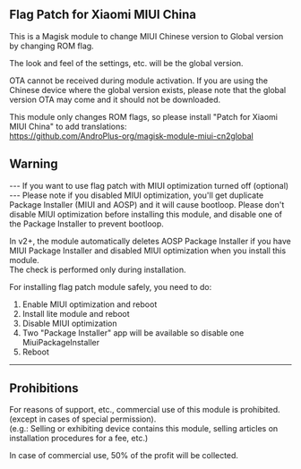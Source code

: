 ## Flag Patch for Xiaomi MIUI China

This is a Magisk module to change MIUI Chinese version to Global version by changing ROM flag.

The look and feel of the settings, etc. will be the global version.

OTA cannot be received during module activation. If you are using the Chinese device where the global version exists, please note that the global version OTA may come and it should not be downloaded.

This module only changes ROM flags, so please install "Patch for Xiaomi MIUI China" to add translations:  
https://github.com/AndroPlus-org/magisk-module-miui-cn2global

## Warning
--- If you want to use flag patch with MIUI optimization turned off (optional) ---
Please note if you disabled MIUI optimization, you'll get duplicate Package Installer (MIUI and AOSP) and it will cause bootloop.
Please don't disable MIUI optimization before installing this module, and disable one of the Package Installer to prevent bootloop.

In v2+, the module automatically deletes AOSP Package Installer if you have MIUI Package Installer and disabled MIUI optimization when you install this module.  
The check is performed only during installation.  

For installing flag patch module safely, you need to do:
1. Enable MIUI optimization and reboot
2. Install lite module and reboot
3. Disable MIUI optimization
4. Two "Package Installer" app will be available so disable one MiuiPackageInstaller
5. Reboot
-------------

## Prohibitions

For reasons of support, etc., commercial use of this module is prohibited. (except in cases of special permission).  
(e.g.: Selling or exhibiting device contains this module, selling articles on installation procedures for a fee, etc.)

In case of commercial use, 50% of the profit will be collected.
